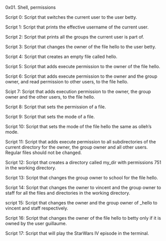 0x01. Shell, permissions

Script 0: Script that switches the current user to the user betty.

Script 1: Script that prints the effective username of the current user.

Script 2: Script that prints all the groups the current user is part of.

Script 3: Script that changes the owner of the file hello to the user betty.

Script 4: Script that creates an empty file called hello.

Script 5: Script that adds execute permission to the owner of the file hello.

Script 6: Script that adds execute permission to the owner and the group owner, and read permission to other users, to the file hello.

Scipt 7: Script that adds execution permission to the owner, the group owner and the other users, to the file hello.

Script 8: Script that sets the permission of a file.

Script 9: Script that sets the mode of a file.

Script 10: Script that sets the mode of the file hello the same as olleh’s mode.

Script 11: Script that adds execute permission to all subdirectories of the current directory for the owner, the group owner and all other users. Regular files should not be changed.

Script 12: Script that creates a directory called my_dir with permissions 751 in the working directory.

Script 13: Script that changes the group owner to school for the file hello.

Script 14: Script that changes the owner to vincent and the group owner to staff for all the files and directories in the working directory.

script 15: Script that changes the owner and the group owner of _hello to vincent and staff respectively.

Script 16: Script that changes the owner of the file hello to betty only if it is owned by the user guillaume.

Script 17: Script that will play the StarWars IV episode in the terminal.
